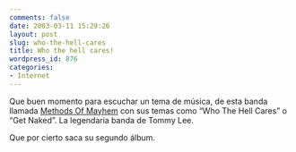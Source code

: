 ```yaml
---
comments: false
date: 2003-03-11 15:29:26
layout: post
slug: who-the-hell-cares
title: Who the hell cares!
wordpress_id: 876
categories:
- Internet
---
```


Que buen momento para escuchar un tema de música, de esta banda llamada [Methods Of Mayhem](http://www.methodsofmayhem.com/) con sus temas como “Who The Hell Cares” o “Get Naked”. La legendaria banda de Tommy Lee.





Que por cierto saca su segundo álbum.




 
